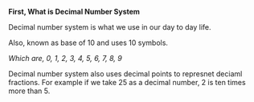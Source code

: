 **First, What is Decimal Number System**

Decimal number system is what we use in our day to day life.

Also, known as base of 10 and uses 10 symbols. 

*Which are, 0, 1, 2, 3, 4, 5, 6, 7, 8, 9*

Decimal number system also uses decimal points to represnet deciaml fractions. For example if we take 25 as a decimal number, 2 is ten times more than 5.
